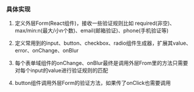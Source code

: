 ### 具体实现

1. 定义外层Form(React组件)，接收一些验证规则比如 required(非空)、max/min:n(最大/小n个数)、email(邮箱验证)、phone(手机验证等)

2. 定义常用到的input、button、checkbox、radio组件生成器，扩展其value、error、onChange、onBlur

3. 每个表单域组件的onChange、onBlur最终是调用外层From里的方法只需要对每个input的value进行验证规则的匹配

4. button组件调用外层Form的验证方法，如果传了onClick也需要调用
